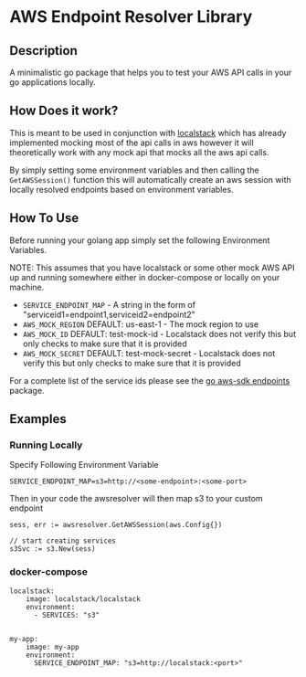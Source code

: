 # AWS Endpoint Resolver Library

## Description

A minimalistic go package that helps you to test your AWS API calls in your go applications locally.


## How Does it work?

This is meant to be used in conjunction with [localstack](https://github.com/localstack/localstack) which has already implemented mocking most of the api calls in aws however it will theoretically work with any mock api that mocks all the aws api calls.

By simply setting some environment variables and then calling the `GetAWSSession()` function this will automatically create an aws session with locally resolved endpoints based on environment variables.

## How To Use

Before running your golang app simply set the following Environment Variables.

NOTE: This assumes that you have localstack or some other mock AWS API up and running somewhere either in docker-compose or locally on your machine.

* `SERVICE_ENDPOINT_MAP` - A string in the form of "serviceid1=endpoint1,serviceid2=endpoint2"
* `AWS_MOCK_REGION` DEFAULT: us-east-1 - The mock region to use 
* `AWS_MOCK_ID` DEFAULT: test-mock-id - Localstack does not verify this but only checks to make sure that it is provided 
* `AWS_MOCK_SECRET` DEFAULT: test-mock-secret - Localstack does not verify this but only checks to make sure that it is provided 


For a complete list of the service ids please see the [go aws-sdk endpoints](https://docs.aws.amazon.com/sdk-for-go/api/aws/endpoints/#pkg-constants) package.  




## Examples

### Running Locally

Specify Following Environment Variable

```
SERVICE_ENDPOINT_MAP=s3=http://<some-endpoint>:<some-port>
```

Then in your code the awsresolver will then map s3 to your custom endpoint

```
sess, err := awsresolver.GetAWSSession(aws.Config{})

// start creating services
s3Svc := s3.New(sess)
```



### docker-compose

```
localstack:
    image: localstack/localstack
    environment:
      - SERVICES: "s3"


my-app:
    image: my-app
    environment:
      SERVICE_ENDPOINT_MAP: "s3=http://localstack:<port>"      
```

